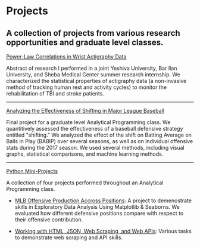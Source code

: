 # Projects
## A collection of projects from various research opportunities and graduate level classes.

[Power-Law Correlations in Wrist Actigraphy Data](https://github.com/mark-kaplan-0/Projects/blob/main/Power-Law%20Correlations%20in%20Wrist%20Actigraphy%20Data.pdf)

Abstract of research I performed in a joint Yeshiva University, Bar Ilan University, and Sheba Medical Center summer research internship. We characterized the statistical properties of actigraphy data (a non-invasive method of tracking human rest and activity cycles) to monitor the rehabilitation of TBI and stroke patients.

------------------

[Analyzing the Effectiveness of Shifting in Major League Baseball](https://github.com/mark-kaplan-0/Projects/blob/main/Analyzing%20the%20Effectiveness%20of%20Shifting%20in%20Major%20League%20Baseball.ipynb)

Final project for a graduate level Analytical Programming class. We quantitively assessed the effectiveness of a baseball defensive strategy entitled "shifting." We analyzed the effect of the shift on Batting Average on Balls in Play (BABIP) over several seasons, as well as on individual offensive stats during the 2017 season. We used several methods, including visual graphs, statistical comparisons, and machine learning methods. 

------------------
[Python Mini-Projects](https://github.com/mark-kaplan-0/Projects/tree/main/Python%20Mini-Projects)

A collection of four projects performed throughout an Analytical Programming class.

* [MLB Offensive Production Accross Positions](https://github.com/mark-kaplan-0/Projects/blob/main/Python%20Mini-Projects/MLB%20Offensive%20Production%20Accross%20Positions.ipynb): 
A project to demenostrate skills in Exploratory Data Analysis Using Matplotlib & Seaborns. We evaluated how different defensive positions compare with respect to their offensive contribution.

* [Working with HTML, JSON, Web Scraping, and Web APIs](https://github.com/mark-kaplan-0/Projects/blob/main/Python%20Mini-Projects/Working%20with%20HTML%2C%20JSON%2C%20Web%20Scraping%2C%20and%20Web%20APIs.ipynb):
Various tasks to demonstrate web scraping and API skills. 
